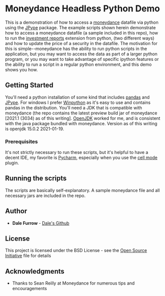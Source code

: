 # Moneydance Headless Python Demo

This is a demonstration of how to access a [moneydance](https://infinitekind.com/moneydance) datafile via python using the [JPype](https://jpype.readthedocs.io/en/latest/) package. The example scripts shown herein demonstrate how to access a moneydance datafile (a sample included in this repo), how to run the [investment reports](https://github.com/dkfurrow/moneydance-investment-reports) extension from python, (two different ways) and how to update the price of a security in the datafile. The motivation for this is simple--moneydance has the ability to run python scripts in the application, but you may want to access the data as part of a larger python program, or you may want to take advantage of specific ipython features or the ability to run a script in a regular python environment, and this demo shows you how.

## Getting Started

You'll need a python installation of some kind that includes [pandas](https://pandas.pydata.org/) and [JPype](https://jpype.readthedocs.io/en/latest/).  For windows I prefer [Winpython](https://winpython.github.io/) as it's easy to use and contains pandas in the distribution. You'll need a JDK that is compatible with moneydance (the repo contains the latest preview build jar of moneydance [2021.1 (3034) as of this writing].  [OpenJDK](https://jdk.java.net/15/) worked for me, and is consistent with the java package bundled with moneydance.  Version as of this writing is openjdk 15.0.2 2021-01-19. 

### Prerequisites

It's not strictly necessary to run these scripts, but it's helpful to have a decent IDE, my favorite is [Pycharm](https://www.jetbrains.com/pycharm/features/), especially when you use the [cell mode](https://plugins.jetbrains.com/plugin/7858-pycharm-cell-mode) plugin.  

## Running the scripts
The scripts are basically self-explanatory.  A sample moneydance file and all necessary jars are included in the repo.


## Author

* **Dale Furrow** - [Dale's Github](https://github.com/dkfurrow/)


## License

This project is licensed under the BSD License - see the [Open Source Initiative](https://opensource.org/licenses/BSD-3-Clause) file for details

## Acknowledgments

* Thanks to Sean Reilly at Moneydance for numerous tips and encouragements


